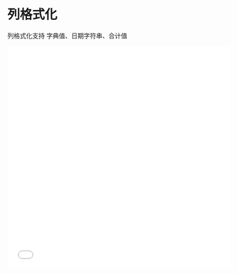 # 列格式化

列格式化支持 字典值、日期字符串、合计值



<iframe width="100%" height="500" src="//jsrun.pro/URWKp/embedded/all/light" allowfullscreen="allowfullscreen" frameborder="0"></iframe>